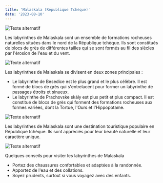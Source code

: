 ```yaml
---
title: 'Malaskala (République Tchèque)'
date: '2023-08-10'
---
```


![Texte alternatif](../images/Malaskala/mala1.jpg "Titre de l'image")

Les labyrinthes de Malaskala sont un ensemble de formations rocheuses naturelles situées dans le nord de la République tchèque. Ils sont constitués de blocs de grès de différentes tailles qui se sont formés au fil des siècles par l'érosion de l'eau et du vent.

![Texte alternatif](../images/Malaskala/Mala2.jpg "Titre de l'image")

Les labyrinthes de Malaskala se divisent en deux zones principales :

* Le labyrinthe de Besedice est le plus grand et le plus célèbre. Il est formé de blocs de grès qui s'entrelacent pour former un labyrinthe de passages étroits et sinueux.
* Le labyrinthe de Prachovske skály est plus petit et plus compact. Il est constitué de blocs de grès qui forment des formations rocheuses aux formes variées, dont la Tortue, l'Ours et l'Hippopotame.

![Texte alternatif](../images/Malaskala/Mala3.jpg "Titre de l'image")

Les labyrinthes de Malaskala sont une destination touristique populaire en République tchèque. Ils sont appréciés pour leur beauté naturelle et leur caractère unique.

![Texte alternatif](../images/Malaskala/Mala4.jpg "Titre de l'image")

Quelques conseils pour visiter les labyrinthes de Malaskala

* Portez des chaussures confortables et adaptées à la randonnée.
* Apportez de l'eau et des collations.
* Soyez prudents, surtout si vous voyagez avec des enfants.